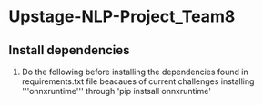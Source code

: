 # Upstage-NLP-Project_Team8

## Install dependencies

1. Do the following before installing the dependencies found in requirements.txt file beacaues of current challenges installing '''onnxruntime''' through 'pip instsall onnxruntime'
